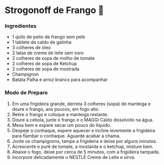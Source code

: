 # Strogonoff de Frango :chicken:

### Ingredientes

- 1 quilo de peito de frango sem pele
- 1 tablete de caldo de galinha
- 3 colheres de óleo
- 2 latas de creme de leite sem soro
- 2 colheres de sopa de molho de tomate
- 2 colheres de sopa de Ketchup
- 2 colheres de sopa de mostrada
- Champignon
- Batata Palha e arroz branco para acompanhar

### Modo de Preparo

1. Em uma frigideira grande, derreta 3 colheres (sopa) de manteiga e doure o frango, aos poucos, em fogo alto.
2. Retire o frango e coloque a manteiga restante.
3. Doure a cebola, junte o frango e o MAGGI Caldo dissolvido na água.
4. Mexa bem e espere secar um pouco do líquido.
5. Despeje o conhaque, espere aquecer e incline levemente a frigideira para flambar o conhaque. Aguarde acabar a chama.
6. Junte os champignons, tampe a frigideira e deixe por alguns minutos.
7. Acrescente o purê de tomate, a mostarda e o ketchup, misture bem.
8. Abaixe o fogo, deixe por cerca de 5 minutos, com a frigideira tampada.
9. Incorpore delicadamente o NESTLÉ Creme de Leite e sirva.
